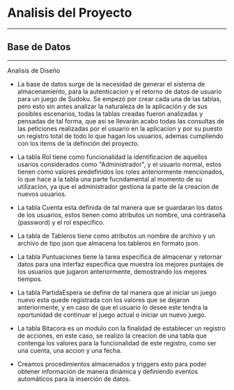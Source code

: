 # Analisis del Proyecto
_________________________

## Base de Datos
_________________________

Analisis de Diseño

- La base de datos surge de la necesidad de generar el sistema de almacenamiento, para la autenticacion y el retorno de datos de usuario para un juego de Sudoku. Se empezó por crear cada una de las tablas, pero esto sin antes analizar la naturaleza de la aplicación y de sus posibles escenarios, todas la tablas creadas fueron analizadas y pensadas de tal forma, que así se llevarán acabo todas las consultas de las peticiones realizadas por el usuario en la aplicacíon y por su puesto un registro total de todo lo que hagan los usuarios, ademas cumpliendo con los items de la definción del proyecto. 
    
- La tabla Rol tiene como funcionalidad la identificacion de aquellos usarios considerados como "Administrador", y el usuario normal, estos tienen como valores predefinidos los roles anteriormente mencionados, lo que hace a la tabla una parte fucndamental al momento de su utilizacion, ya que el administrador gestiona la parte de la creacion de nuevos usuarios.

- La tabla Cuenta esta definida de tal manera que se guardaran los datos de los usuarios, estos tienen como atributos un nombre, una contraseña (password) y el rol especifico.

- La tabla de Tableros tiene como atributos un nombre de archivo y un archivo de tipo json que almacena los tableros en formato json.

- La tabla Puntuaciones tiene la tarea especifica de almacenar y retornar datos para una interfaz especifica que muestra los mejores puntajes de los usuarios que jugaron anteriormente, demostrando los mejores tiempos.

- La tabla PartidaEspera se define de tal manera que al iniciar un juego nuevo esta quede registrada con los valores que se dejaron anteriormente, y en caso de que el usuario lo desee este tendra la oportunidad de continuar el juego actual o iniciar un nuevo juego.

- La tabla Bitacora es un modulo con la finalidad de establecer un registro de acciones, en este caso, se realizo la creacion de una tabla que contenga los valores para la funcionalidad de este registro, como ser una cuenta, una accion y una fecha.

- Creamos procedimientos almacenados y triggers esto para poder obtener información de manera dinámica y definiendo eventos automáticos para la inserción de datos.
